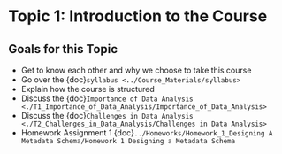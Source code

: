 # Topic 1: Introduction to the Course

## Goals for this Topic 
* Get to know each other and why we choose to take this course
* Go over the {doc}`syllabus <../Course_Materials/syllabus>`
* Explain how the course is structured
* Discuss the {doc}`Importance of Data Analysis <./T1_Importance_of_Data_Analysis/Importance_of_Data_Analysis>`
* Discuss the {doc}`Challenges in Data Analysis <./T2_Challenges_in_Data_Analysis/Challenges in Data Analysis>`
* Homework Assignment 1 {doc}`../Homeworks/Homework_1_Designing A Metadata Schema/Homework 1 Designing a Metadata Schema`